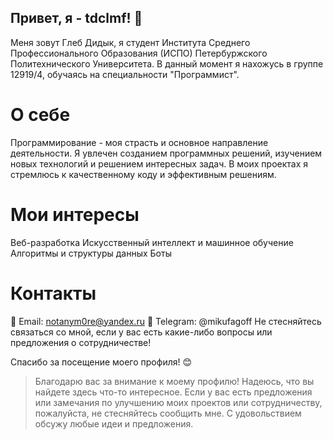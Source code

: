 ## Привет, я - tdclmf! 👋
Меня зовут Глеб Дидык, я студент Института Среднего Профессионального Образования (ИСПО) Петербуржского Политехнического Университета. В данный момент я нахожусь в группе 12919/4, обучаясь на специальности "Программист".

# О себе
Программирование - моя страсть и основное направление деятельности. Я увлечен созданием программных решений, изучением новых технологий и решением интересных задач. В моих проектах я стремлюсь к качественному коду и эффективным решениям.

# Мои интересы
Веб-разработка
Искусственный интеллект и машинное обучение
Алгоритмы и структуры данных
Боты

# Контакты
📧 Email: notanym0re@yandex.ru
🔗 Telegram: @mikufagoff
Не стесняйтесь связаться со мной, если у вас есть какие-либо вопросы или предложения о сотрудничестве!

Спасибо за посещение моего профиля! 😊
> Благодарю вас за внимание к моему профилю! Надеюсь, что вы найдете здесь что-то интересное. Если у вас есть предложения или замечания по улучшению моих проектов или сотрудничеству, пожалуйста, не стесняйтесь сообщить мне. С удовольствием обсужу любые идеи и предложения.
